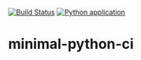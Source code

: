 [![Build Status](https://app.travis-ci.com/bgoeschlberger/minimal-python-ci.svg?branch=main)](https://app.travis-ci.com/bgoeschlberger/minimal-python-ci)
[![Python application](https://github.com/bgoeschlberger/minimal-python-ci/actions/workflows/python-app.yml/badge.svg)](https://github.com/bgoeschlberger/minimal-python-ci/actions/workflows/python-app.yml)

# minimal-python-ci
